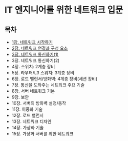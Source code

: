 # IT 엔지니어를 위한 네트워크 입문

## 목차

- [1장. 네트워크 시작하기](./contents/chapter01.md)
- [2장. 네트워크 연결과 구성 요소](./contents/chapter02.md)
- [3장. 네트워크 통신하기(1)](./contents/chapter03-1.md)
- 3장. 네트워크 통신하기(2)
- 4장. 스위치: 2계층 장비
- 5장. 라우터/L3 스위치: 3계층 장비
- 6장. 로드 밸런서/방화벽: 4계층 장비(세션 장비)
- 7장. 통신을 도와주는 네트워크 주요 기술
- 8장. 서버 네트워크 기본
- 9장. 보안
- 10장. 서버의 방화벽 설정/동작
- 11장. 이중화 기술
- 12장. 로드 밸런서
- 13장. 네트워크 디자인
- 14장. 가상화 기술
- 15장. 가상화 서버를 위한 네트워크
